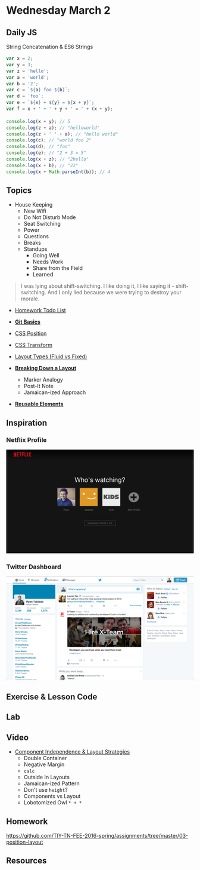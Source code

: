 # Wednesday March 2


## Daily JS

String Concatenation & ES6 Strings

```js
var x = 2;
var y = 3;
var z = 'hello';
var a = 'world';
var b = '2';
var c = `${a} foo ${b}`;
var d = `foo`;
var e = `${x} + ${y} = ${x + y}`;
var f = x + ' + ' + y + ' = ' + (x + y);

console.log(x + y); // 5
console.log(z + a); // "helloworld"
console.log(z + ' ' + a); // "hello world"
console.log(c); // "world foo 2"
console.log(d); // "foo"
console.log(e); // "2 + 3 = 5"
console.log(x + z); // "2hello"
console.log(x + b); // "22"
console.log(x + Math.parseInt(b)); // 4
```

## Topics

* House Keeping
  - New Wifi
  - Do Not Disturb Mode
  - Seat Switching
  - Power
  - Questions
  - Breaks
  - Standups
    * Going Well
    * Needs Work
    * Share from the Field
    * Learned

> I was lying about shift-switching.
> I like doing it, I like saying it - shift-switching.
> And I only lied because we were trying to destroy your morale.

* [Homework Todo List](../../resources/homework-process.md)
* **[Git Basics](git-basics.html)**

* [CSS Position](position.html)
* [CSS Transform](transform.html)
* [Layout Types (Fluid vs Fixed)](layout-types.html)
* **[Breaking Down a Layout](layout-planning.html)**
  - Marker Analogy
  - Post-It Note
  - Jamaican-ized Approach
* **[Reusable Elements](reusable-elements.html)**
<!-- * [Full Screen Backgrounds](backgrounds.html) -->
<!-- * [CSS Pseudo Selectors](pseudo-selectors.html) -->
<!-- * [CSS `attr` value](attr.html) -->

## Inspiration

### Netflix Profile

![Netflix Profile](./netflix.png)

### Twitter Dashboard

![Twitter Dashboard](./twitter.png)

## Exercise & Lesson Code

## Lab

## Video

* [Component Independence & Layout Strategies](https://youtu.be/ofSnkJ9tPPM)
  - Double Container
  - Negative Margin
  - `calc`
  - Outside In Layouts
  - Jamaican-ized Pattern
  - Don't use `height`?
  - Components vs Layout
  - Lobotomized Owl `* + *`

## Homework

https://github.com/TIY-TN-FEE-2016-spring/assignments/tree/master/03-position-layout

## Resources

<!-- * [Don't Overthink it Grids](https://css-tricks.com/dont-overthink-it-grids/)
* [Beautiful Web Type](http://hellohappy.org/beautiful-web-type/)
* [Choosing a Layout Type - 2009](http://www.smashingmagazine.com/2009/06/fixed-vs-fluid-vs-elastic-layout-whats-the-right-one-for-you/)
* [Fluid Layout Tutorial](http://www.creativebloq.com/css3/create-fluid-layouts-html5-and-css3-3142768) -->
